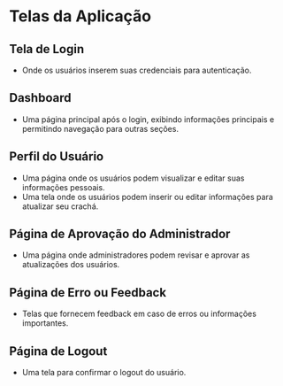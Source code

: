 # Telas da Aplicação

## Tela de Login
- Onde os usuários inserem suas credenciais para autenticação.

## Dashboard
- Uma página principal após o login, exibindo informações principais e permitindo navegação para outras seções.

## Perfil do Usuário
- Uma página onde os usuários podem visualizar e editar suas informações pessoais.
- Uma tela onde os usuários podem inserir ou editar informações para atualizar seu crachá.

## Página de Aprovação do Administrador
- Uma página onde administradores podem revisar e aprovar as atualizações dos usuários.

## Página de Erro ou Feedback
- Telas que fornecem feedback em caso de erros ou informações importantes.

## Página de Logout
- Uma tela para confirmar o logout do usuário.
